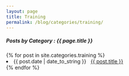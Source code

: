 ```yaml
---
layout: page
title: Training
permalink: /blog/categories/training/
---
```


<h5> Posts by Category : {{ page.title }} </h5>

<div class="card">
{% for post in site.categories.training %}
 <li class="category-posts"><span>{{ post.date | date_to_string }}</span> &nbsp; <a href="{{ post.url }}">{{ post.title }}</a></li>
{% endfor %}
</div>